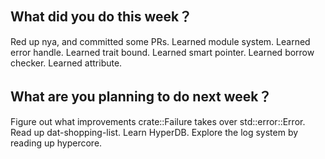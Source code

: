 ## What did you do this week？
Red up nya, and committed some PRs.
Learned module system.
Learned error handle.
Learned trait bound.
Learned smart pointer.
Learned borrow checker.
Learned attribute.    

## What are you planning to do next week？
Figure out what improvements crate::Failure takes over std::error::Error.
Read up dat-shopping-list.
Learn HyperDB.
Explore the log system by reading up hypercore.